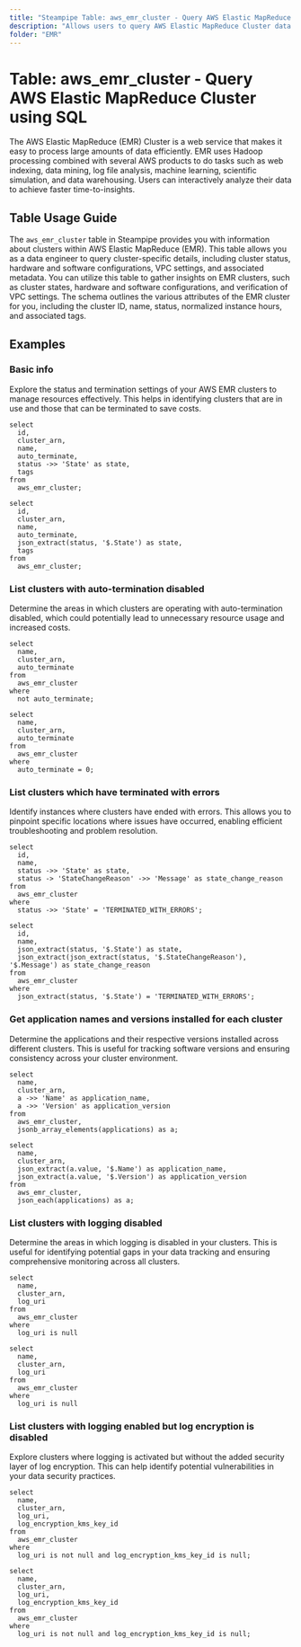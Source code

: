 ```yaml
---
title: "Steampipe Table: aws_emr_cluster - Query AWS Elastic MapReduce Cluster using SQL"
description: "Allows users to query AWS Elastic MapReduce Cluster data."
folder: "EMR"
---
```


# Table: aws_emr_cluster - Query AWS Elastic MapReduce Cluster using SQL

The AWS Elastic MapReduce (EMR) Cluster is a web service that makes it easy to process large amounts of data efficiently. EMR uses Hadoop processing combined with several AWS products to do tasks such as web indexing, data mining, log file analysis, machine learning, scientific simulation, and data warehousing. Users can interactively analyze their data to achieve faster time-to-insights.

## Table Usage Guide

The `aws_emr_cluster` table in Steampipe provides you with information about clusters within AWS Elastic MapReduce (EMR). This table allows you as a data engineer to query cluster-specific details, including cluster status, hardware and software configurations, VPC settings, and associated metadata. You can utilize this table to gather insights on EMR clusters, such as cluster states, hardware and software configurations, and verification of VPC settings. The schema outlines the various attributes of the EMR cluster for you, including the cluster ID, name, status, normalized instance hours, and associated tags.

## Examples

### Basic info
Explore the status and termination settings of your AWS EMR clusters to manage resources effectively. This helps in identifying clusters that are in use and those that can be terminated to save costs.

```sql+postgres
select
  id,
  cluster_arn,
  name,
  auto_terminate,
  status ->> 'State' as state,
  tags
from
  aws_emr_cluster;
```

```sql+sqlite
select
  id,
  cluster_arn,
  name,
  auto_terminate,
  json_extract(status, '$.State') as state,
  tags
from
  aws_emr_cluster;
```


### List clusters with auto-termination disabled
Determine the areas in which clusters are operating with auto-termination disabled, which could potentially lead to unnecessary resource usage and increased costs.

```sql+postgres
select
  name,
  cluster_arn,
  auto_terminate
from
  aws_emr_cluster
where
  not auto_terminate;
```

```sql+sqlite
select
  name,
  cluster_arn,
  auto_terminate
from
  aws_emr_cluster
where
  auto_terminate = 0;
```


### List clusters which have terminated with errors
Identify instances where clusters have ended with errors. This allows you to pinpoint specific locations where issues have occurred, enabling efficient troubleshooting and problem resolution.

```sql+postgres
select
  id,
  name,
  status ->> 'State' as state,
  status -> 'StateChangeReason' ->> 'Message' as state_change_reason
from
  aws_emr_cluster
where
  status ->> 'State' = 'TERMINATED_WITH_ERRORS';
```

```sql+sqlite
select
  id,
  name,
  json_extract(status, '$.State') as state,
  json_extract(json_extract(status, '$.StateChangeReason'), '$.Message') as state_change_reason
from
  aws_emr_cluster
where
  json_extract(status, '$.State') = 'TERMINATED_WITH_ERRORS';
```


### Get application names and versions installed for each cluster
Determine the applications and their respective versions installed across different clusters. This is useful for tracking software versions and ensuring consistency across your cluster environment.

```sql+postgres
select
  name,
  cluster_arn,
  a ->> 'Name' as application_name,
  a ->> 'Version' as application_version
from
  aws_emr_cluster,
  jsonb_array_elements(applications) as a;
```

```sql+sqlite
select
  name,
  cluster_arn,
  json_extract(a.value, '$.Name') as application_name,
  json_extract(a.value, '$.Version') as application_version
from
  aws_emr_cluster,
  json_each(applications) as a;
```


### List clusters with logging disabled
Determine the areas in which logging is disabled in your clusters. This is useful for identifying potential gaps in your data tracking and ensuring comprehensive monitoring across all clusters.

```sql+postgres
select
  name,
  cluster_arn,
  log_uri
from
  aws_emr_cluster
where
  log_uri is null
```

```sql+sqlite
select
  name,
  cluster_arn,
  log_uri
from
  aws_emr_cluster
where
  log_uri is null
```


### List clusters with logging enabled but log encryption is disabled
Explore clusters where logging is activated but without the added security layer of log encryption. This can help identify potential vulnerabilities in your data security practices.

```sql+postgres
select
  name,
  cluster_arn,
  log_uri,
  log_encryption_kms_key_id
from
  aws_emr_cluster
where
  log_uri is not null and log_encryption_kms_key_id is null;
```

```sql+sqlite
select
  name,
  cluster_arn,
  log_uri,
  log_encryption_kms_key_id
from
  aws_emr_cluster
where
  log_uri is not null and log_encryption_kms_key_id is null;
```